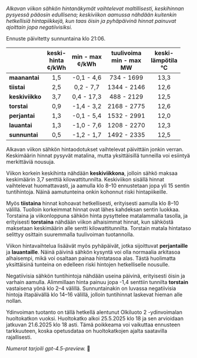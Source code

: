 *Alkavan viikon sähkön hintanäkymät vaihtelevat maltillisesti, keskihinnan pysyessä pääosin edullisena; keskiviikon aamussa nähdään kuitenkin hetkellisiä hintapiikkejä, kun taas öisin ja pyhäpäivinä hinnat painuvat ajoittain jopa negatiivisiksi.*

Ennuste päivitetty sunnuntaina klo 21:06.

|        | keski-<br>hinta<br>¢/kWh | min - max<br>¢/kWh | tuulivoima<br>min - max<br>MW | keski-<br>lämpötila<br>°C |
|:-------------|:----------------:|:----------------:|:-------------:|:-------------:|
| **maanantai**   | 1,5 | -0,1 - 4,6 | 734 - 1699 | 13,3 |
| **tiistai**     | 2,5 | 0,2 - 7,7 | 1344 - 2146 | 12,6 |
| **keskiviikko** | 3,7 | 0,4 - 17,3 | 488 - 2129 | 12,5 |
| **torstai**     | 0,9 | -1,4 - 3,2 | 2168 - 2775 | 12,6 |
| **perjantai**   | 1,3 | -0,1 - 5,4 | 1532 - 2991 | 12,0 |
| **lauantai**    | 1,3 | -1,0 - 7,6 | 1208 - 2270 | 12,3 |
| **sunnuntai**   | 0,5 | -1,2 - 1,7 | 1492 - 2335 | 12,5 |

Alkavan viikon sähkön hintaodotukset vaihtelevat päivittäin jonkin verran. Keskimäärin hinnat pysyvät matalina, mutta yksittäisillä tunneilla voi esiintyä merkittäviä nousuja.

Viikon korkein keskihinta nähdään **keskiviikkona**, jolloin sähkö maksaa keskimäärin 3,7 senttiä kilowattitunnilta. Keskiviikon sisällä hinnat vaihtelevat huomattavasti, ja aamulla klo 8–10 ennustetaan jopa yli 15 sentin tuntihintoja. Näinä aamutunteina onkin kohonnut riski hintapiikeille.

Myös **tiistaina** hinnat kohoavat hetkellisesti, erityisesti aamulla klo 8–10 välillä. Tuolloin korkeimmat hinnat ovat lähes kahdeksan sentin luokkaa. Torstaina ja viikonloppuna sähkön hinta pysyttelee matalammalla tasolla, ja erityisesti **torstaina** nähdään viikon alhaisimmat hinnat, kun sähköstä maksetaan keskimäärin alle sentti kilowattitunnilta. Torstain matala hintataso selittyy osittain suuremmalla tuulivoiman tuotannolla.

Viikon hintavaihtelua lisäävät myös pyhäpäivät, jotka sijoittuvat **perjantaille** ja **lauantaille**. Näinä päivinä sähkön kysyntä voi olla normaalia arkitasoa alhaisempi, mikä voi osaltaan painaa hintatasoa alas. Tästä huolimatta yksittäisinä tunteina on edelleen riski hintojen hetkelliselle nousulle.

Negatiivisia sähkön tuntihintoja nähdään useina päivinä, erityisesti öisin ja varhain aamulla. Alimmillaan hinta painuu jopa -1,4 senttiin tunnilta **torstain** vastaisena yönä klo 2–4 välillä. Sunnuntainakin on luvassa negatiivisia hintoja iltapäivällä klo 14–16 välillä, jolloin tuntihinnat laskevat hieman alle nollan.

Ydinvoiman tuotanto on tällä hetkellä alentunut Olkiluoto 2 -ydinvoimalan huoltokatkon vuoksi. Huoltokatko alkoi 25.5.2025 klo 18 ja sen arvioidaan jatkuvan 21.6.2025 klo 18 asti. Tämä poikkeama voi vaikuttaa ennusteen tarkkuuteen, koska opetusdataa on huoltokatkojen ajalta saatavilla rajallisesti.

*Numerot tarjoili gpt-4.5-preview.* 🔌
